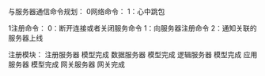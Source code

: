 与服务器通信命令规划：
0网络命令：
    1：心中跳包

1注册命令：
    0：断开连接或者关闭服务命令
    1：向服务器注册命令
    2：通知关联的服务器上线

注册模块：
注册服务器 模型完成
数据服务器 模型完成
逻辑服务器 模型完成
应用服务器 模型完成
网关服务器 网关完成

